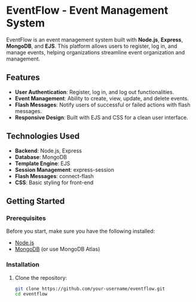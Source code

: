 # EventFlow - Event Management System

EventFlow is an event management system built with **Node.js**, **Express**, **MongoDB**, and **EJS**. This platform allows users to register, log in, and manage events, helping organizations streamline event organization and management.

## Features
- **User Authentication**: Register, log in, and log out functionalities.
- **Event Management**: Ability to create, view, update, and delete events.
- **Flash Messages**: Notify users of successful or failed actions with flash messages.
- **Responsive Design**: Built with EJS and CSS for a clean user interface.

## Technologies Used
- **Backend**: Node.js, Express
- **Database**: MongoDB
- **Template Engine**: EJS
- **Session Management**: express-session
- **Flash Messages**: connect-flash
- **CSS**: Basic styling for front-end

## Getting Started

### Prerequisites
Before you start, make sure you have the following installed:
- [Node.js](https://nodejs.org/)
- [MongoDB](https://www.mongodb.com/try/download/community) (or use MongoDB Atlas)

### Installation

1. Clone the repository:
   ```bash
   git clone https://github.com/your-username/eventflow.git
   cd eventflow
